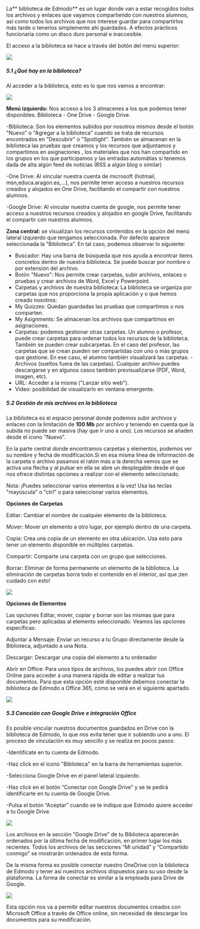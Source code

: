La** biblioteca de Edmodo** es un lugar donde van a estar recogidos todos los archivos y enlaces que vayamos compartiendo con nuestros alumnos, así como todos los archivos que nos interese guardar para compartirlos más tarde o tenerlos simplemente ahí guardados. A efectos prácticos funcionaría como un disco duro personal e inaccesible.

El acceso a la biblioteca se hace a través del botón del menú superior:

![](https://catedu.gitbooks.io/curso-de-edmodo/content/assets/biblioteca.JPG)

##### 5.1 ¿Qué hay en la biblioteca?

Al acceder a la biblioteca, esto es lo que nos vamos a encontrar:

![](https://catedu.gitbooks.io/curso-de-edmodo/content/assets/biblioteca2.JPG)

**Menú izquierdo:** Nos acceso a los 3 almacenes a los que podemos tener disponibles: Biblioteca - One Drive - Google Drive.

-Biblioteca: Son los elementos subidos por nosotros mismos desde el botón "Nuevo"  o "Agregar a la biblioteca" cuando se trata de recursos encontrados en "Descubrir" o "Spotlight". También se almacenan en la biblioteca las pruebas que creamos y los recursos que adjuntamos y compartimos en asignaciones , los materiales que nos han compartido en los grupos en los que participamos y las entradas automátias si tenemos dada de alta algún feed de noticias \(RSS a algún blog o similar\)

-One Drive: Al vincular nuestra cuenta de microsoft \(hotmail, msn,educa.aragon.es,...\), nos permite tener acceso a nuestros recursos creados y alojados en One Drive, facilitando el compartir con nuestros alumnos.

-Google Drive: Al vincular nuestra cuenta de google, nos permite tener acceso a nuestros recursos creados y alojados en google Drive, facilitando el compartir con nuestros alumnos.


**Zona central:** se visualizan los recursos contenidos en la opción del menú lateral izquierdo que tengamos seleccionada.
Por defecto aparece seleccionada la "Biblioteca". En tal caso, podemos observar lo siguiente:

- Buscador: Hay una barra de búsqueda que nos ayuda a encontrar items concretos dentro de nuestra biblioteca. Se puede buscar por nombre o por extensión del archivo.
- Botón "Nuevo": Nos permite crear carpetas, subir archivos, enlaces o pruebas y crear archivos de Word, Excel y Powerpoint.
- Carpetas y archivos de nuestra biblioteca: La biblioteca se organiza por carpetas que nos proporciona la propia aplicación y o que hemos creado nosotros:
- My Quizzes: Quedan guardadas las pruebas que compartimos o nos comparten.
- My Asignments: Se almacenan los archivos que compartimos en asignaciones.
- Carpetas: podemos gestionar otras carpetas. Un alumno o profesor, puede crear carpetas para ordenar todos los recursos de la biblioteca. También se pueden crear subcarpetas. En el caso del profesor, las carpetas que se crean pueden ser compartidas con uno o más grupos que gestione. En ese caso, el alumno también visualizará las carpetas.
-Archivos (sueltos fuera de las carpetas). Cualquier archivo puedes descargarse y en algunos casos también previsualizarse \(PDF, Word, imagen, etc\).
- URL: Acceder a la misma \("Lanzar sitio web"\).
- Video: posibilidad de visualizarlo en ventana emergente.


##### 5.2 Gestión de mis archivos en la biblioteca

La biblioteca es el espacio personal donde podemos subir archivos y enlaces con la limitación de **100 Mb** por archivo y teniendo en cuenta que la subida no puede ser masiva \(hay que ir uno a uno\). Los recursos se añaden desde el icono "Nuevo".

En la parte central donde encontramos carpetas y elementos, podemos ver su nombre y fecha de modificación.Si en esa misma línea de información de la carpeta o archivo pasamos el ratón más a la derecha vemos que se activa una flecha y al pulsar en ella se abre un desplegable desde el que nos ofrece distintas opciones a realizar con el elemento seleccionado.

Nota: ¡Puedes seleccionar varios elementos a la vez! Usa las teclas "mayúscula" o "ctrl" o para seleccionar varios elementos.

**Opciones de Carpetas**

Editar: Cambiar el nombre de cualquier elemento de la biblioteca.

Mover: Mover un elemento a otro lugar, por ejemplo dentro de una carpeta.

Copia: Crea una copia de un elemento en otra ubicación. Usa esto para tener un elemento disponible en múltiples carpetas.

Compartir: Comparte una carpeta con un grupo que selecciones.

Borrar: Eliminar de forma permanente un elemento de la biblioteca. La eliminación de carpetas borra todo el contenido en el interior, así que ¡ten cuidado con esto!

![](https://catedu.gitbooks.io/curso-de-edmodo/content/assets/carpeta.JPG)

**Opciones de Elementos**

Las opciones Editar, mover, copiar y borrar son las mismas que para carpetas pero aplicadas al elemento seleccionado. Veamos las opciones específicas:

Adjuntar a Mensaje: Enviar un recurso a tu Grupo directamente desde la Biblioteca, adjuntado a una Nota.

Descargar: Descargar una copia del elemento a tu ordenador

Abrir en Office: Para unos tipos de archivos, los puedes abrir con Office Online para acceder a una manera rápida de editar a realizar tus documentos. Para que esta opción esté disponible debemos conectar la biblioteca de Edmodo a Office 365, como se verá en el siguiente apartado.

![](https://catedu.gitbooks.io/curso-de-edmodo/content/assets/archivo.JPG)

##### 5.3 Conexión con Google Drive e integración Office

Es posible vincular nuestros documentos guardados en Drive con la biblioteca de Edmodo, lo que nos evita tener que ir subiendo uno a uno. El proceso de vinculación es muy sencillo y se realiza en pocos pasos:

-Identifícate en tu cuenta de Edmodo.

-Haz click en el icono "Biblioteca" en la barra de herramientas superior.

-Selecciona Google Drive en el panel lateral izquierdo.

-Haz click en el botón “Conectar con Google Drive” y se te pedirá identificarte en tu cuenta de Google Drive.

-Pulsa el botón “Aceptar” cuando se te indique que Edmodo quiere acceder a tu Google Drive.

![](https://raw.githubusercontent.com/catedu/curso_de_edmodo/master/assets/import21.png)

Los archivos en la sección “Google Drive” de tu Biblioteca aparecerán ordenados por la última fecha de modificación, en primer lugar los más recientes. Todos los archivos de las secciones “Mi unidad” y “Compartido conmigo” se mostrarán ordenados de esta forma.

De la misma forma es posible conectar nuestro OneDrive con la biblioteca de Edmodo y tener así nuestros archivos dispuestos para su uso desde la plataforma. La forma de conectar es similar a la empleada para Drive de Google.

![](https://raw.githubusercontent.com/catedu/curso_de_edmodo/master/assets/import22.png)

Esta opción nos va a permitir editar nuestros documentos creados con Microsoft Office a través de Office online, sin necesidad de descargar los documentos para su modificación.

